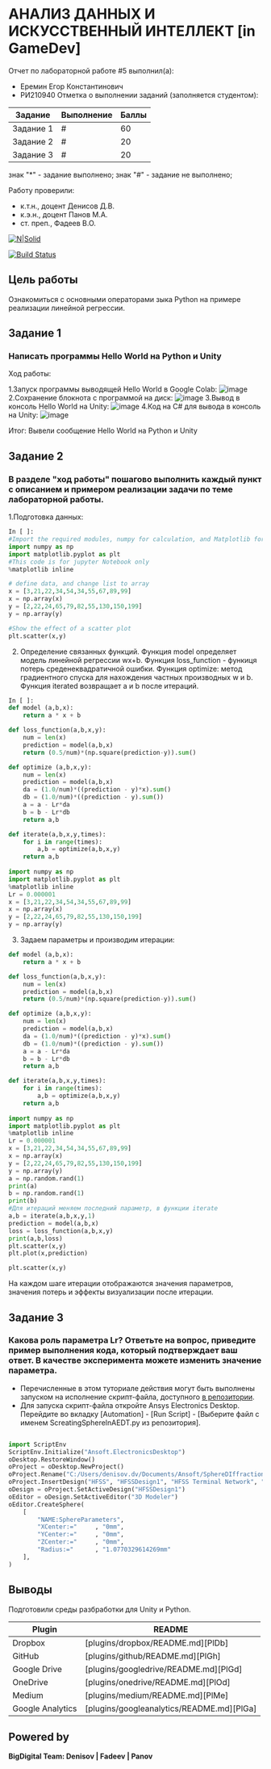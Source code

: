# АНАЛИЗ ДАННЫХ И ИСКУССТВЕННЫЙ ИНТЕЛЛЕКТ [in GameDev]
Отчет по лабораторной работе #5 выполнил(а):
- Еремин Егор Константинович
- РИ210940
Отметка о выполнении заданий (заполняется студентом):

| Задание | Выполнение | Баллы |
| ------ | ------ | ------ |
| Задание 1 | # | 60 |
| Задание 2 | # | 20 |
| Задание 3 | # | 20 |

знак "*" - задание выполнено; знак "#" - задание не выполнено;

Работу проверили:
- к.т.н., доцент Денисов Д.В.
- к.э.н., доцент Панов М.А.
- ст. преп., Фадеев В.О.

[![N|Solid](https://cldup.com/dTxpPi9lDf.thumb.png)](https://nodesource.com/products/nsolid)

[![Build Status](https://travis-ci.org/joemccann/dillinger.svg?branch=master)](https://travis-ci.org/joemccann/dillinger)

## Цель работы
Ознакомиться с основными операторами зыка Python на примере реализации линейной регрессии.

## Задание 1
### Написать программы Hello World на Python и Unity
Ход работы:

1.Запуск программы выводящей Hello World в Google Colab:
![image](https://user-images.githubusercontent.com/102966721/192340576-f4121125-d660-4ab4-abb3-b7fe8dd947b3.png)
2.Сохранение блокнота с программой на диск:
![image](https://user-images.githubusercontent.com/102966721/192340769-12a1658f-6162-4694-bc62-c99bda68d993.png)
3.Вывод в консоль Hello World на Unity:
![image](https://user-images.githubusercontent.com/102966721/192340939-4765700e-cda7-4868-99ee-ae3ab21f9ed6.png)
4.Код на C# для вывода в консоль на Unity:
![image](https://user-images.githubusercontent.com/102966721/192341090-ffc03b47-09bd-45e8-8b92-c822276d10b2.png)

Итог: Вывели сообщение Hello World на Python и Unity


## Задание 2
### В разделе "ход работы" пошагово выполнить каждый пункт с описанием и примером реализации задачи по теме лабораторной работы.

1.Подготовка данных:
```py
In [ ]:
#Import the required modules, numpy for calculation, and Matplotlib for drawing
import numpy as np
import matplotlib.pyplot as plt
#This code is for jupyter Notebook only
%matplotlib inline

# define data, and change list to array
x = [3,21,22,34,54,34,55,67,89,99]
x = np.array(x)
y = [2,22,24,65,79,82,55,130,150,199]
y = np.array(y)

#Show the effect of a scatter plot
plt.scatter(x,y)
```

2. Определение связанных функций. Функция model определяет модель линейной регрессии wx+b. Функция loss_function - функиця потерь среденеквадратичной ошибки. Функция optimize: метод градиентного спуска для нахождения частных производных w и b. Функция iterated возвращает a и b после итераций.
```py
In [ ]:
def model (a,b,x):
    return a * x + b

def loss_function(a,b,x,y):
    num = len(x)
    prediction = model(a,b,x)
    return (0.5/num)*(np.square(prediction-y)).sum()

def optimize (a,b,x,y):
    num = len(x)
    prediction = model(a,b,x)
    da = (1.0/num)*((prediction - y)*x).sum()
    db = (1.0/num)*((prediction - y).sum())
    a = a - Lr*da
    b = b - Lr*db
    return a,b

def iterate(a,b,x,y,times):
    for i in range(times):
        a,b = optimize(a,b,x,y)
    return a,b
    
import numpy as np
import matplotlib.pyplot as plt
%matplotlib inline
Lr = 0.000001
x = [3,21,22,34,54,34,55,67,89,99]
x = np.array(x)
y = [2,22,24,65,79,82,55,130,150,199]
y = np.array(y)
```
3. Задаем параметры и производим итерации:
```py
def model (a,b,x):
    return a * x + b

def loss_function(a,b,x,y):
    num = len(x)
    prediction = model(a,b,x)
    return (0.5/num)*(np.square(prediction-y)).sum()

def optimize (a,b,x,y):
    num = len(x)
    prediction = model(a,b,x)
    da = (1.0/num)*((prediction - y)*x).sum()
    db = (1.0/num)*((prediction - y).sum())
    a = a - Lr*da
    b = b - Lr*db
    return a,b

def iterate(a,b,x,y,times):
    for i in range(times):
        a,b = optimize(a,b,x,y)
    return a,b
    
import numpy as np
import matplotlib.pyplot as plt
%matplotlib inline
Lr = 0.000001
x = [3,21,22,34,54,34,55,67,89,99]
x = np.array(x)
y = [2,22,24,65,79,82,55,130,150,199]
y = np.array(y)
a = np.random.rand(1)
print(a)
b = np.random.rand(1)
print(b)
#Для итераций меняем последний параметр, в функции iterate
a,b = iterate(a,b,x,y,1) 
prediction = model(a,b,x)
loss = loss_function(a,b,x,y)
print(a,b,loss)
plt.scatter(x,y)
plt.plot(x,prediction)

plt.scatter(x,y)
```
На каждом шаге итерации отображаются значения параметров, значения потерь и эффекты визуализации после итерации. 


## Задание 3
### Какова роль параметра Lr? Ответьте на вопрос, приведите пример выполнения кода, который подтверждает ваш ответ. В качестве эксперимента можете изменить значение параметра.

- Перечисленные в этом туториале действия могут быть выполнены запуском на исполнение скрипт-файла, доступного [в репозитории](https://github.com/Den1sovDm1triy/hfss-scripting/blob/main/ScreatingSphereInAEDT.py).
- Для запуска скрипт-файла откройте Ansys Electronics Desktop. Перейдите во вкладку [Automation] - [Run Script] - [Выберите файл с именем ScreatingSphereInAEDT.py из репозитория].

```py

import ScriptEnv
ScriptEnv.Initialize("Ansoft.ElectronicsDesktop")
oDesktop.RestoreWindow()
oProject = oDesktop.NewProject()
oProject.Rename("C:/Users/denisov.dv/Documents/Ansoft/SphereDIffraction.aedt", True)
oProject.InsertDesign("HFSS", "HFSSDesign1", "HFSS Terminal Network", "")
oDesign = oProject.SetActiveDesign("HFSSDesign1")
oEditor = oDesign.SetActiveEditor("3D Modeler")
oEditor.CreateSphere(
	[
		"NAME:SphereParameters",
		"XCenter:="		, "0mm",
		"YCenter:="		, "0mm",
		"ZCenter:="		, "0mm",
		"Radius:="		, "1.0770329614269mm"
	], 
)

```

## Выводы

Подготовили среды разбработки для Unity и Python.

| Plugin | README |
| ------ | ------ |
| Dropbox | [plugins/dropbox/README.md][PlDb] |
| GitHub | [plugins/github/README.md][PlGh] |
| Google Drive | [plugins/googledrive/README.md][PlGd] |
| OneDrive | [plugins/onedrive/README.md][PlOd] |
| Medium | [plugins/medium/README.md][PlMe] |
| Google Analytics | [plugins/googleanalytics/README.md][PlGa] |

## Powered by

**BigDigital Team: Denisov | Fadeev | Panov**
